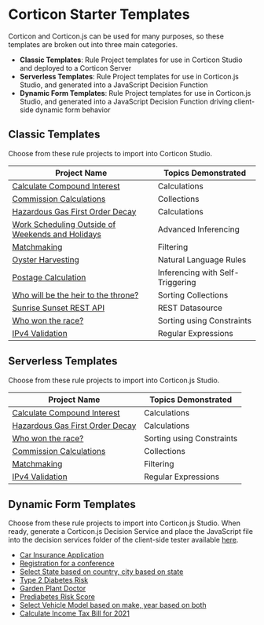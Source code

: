 # Corticon Starter Templates

Corticon and Corticon.js can be used for many purposes, so these templates are broken out into three main categories.

- **Classic Templates**: Rule Project templates for use in Corticon Studio and deployed to a Corticon Server
- **Serverless Templates**: Rule Project templates for use in Corticon.js Studio, and generated into a JavaScript Decision Function
- **Dynamic Form Templates**: Rule Project templates for use in Corticon.js Studio, and generated into a JavaScript Decision Function driving client-side dynamic form behavior 



## Classic Templates
Choose from these rule projects to import into Corticon Studio. 

| Project Name                                                                                                                             | Topics Demonstrated              |
| ---------------------------------------------------------------------------------------------------------------------------------------- | -------------------------------- |
| [Calculate Compound Interest](<Projects/Calculate Compound Interest/README.md>)                                                          | Calculations                     |
| [Commission Calculations](<Projects/Commission Calculations/README.md>)                                                                  | Collections                      |
| [Hazardous Gas First Order Decay](<Projects/Hazardous Gas First Order Decay/README.md>)                                                  | Calculations                     |
| [Work Scheduling Outside of Weekends and Holidays](<Projects/Holidays - Use Case for Advanced Inferencing w. Self Triggering/README.md>) | Advanced Inferencing             |
| [Matchmaking](Projects/Matchmaking/README.md)                                                                                            | Filtering                        |
| [Oyster Harvesting](<Projects/Oyster Harvesting/README.md>)                                                                              | Natural Language Rules           |
| [Postage Calculation](<Projects/Postage Calculation/README.md>)                                                                          | Inferencing with Self-Triggering |
| [Who will be the heir to the throne?](<Projects/Solve for the Heir to the Throne/README.md>)                                             | Sorting Collections              |
| [Sunrise Sunset REST API](<Projects/Sunrise Sunset REST API/README.md>)                                                                  | REST Datasource                  |
| [Who won the race?](<Projects/Winner of the Race Word Problem/README.md>)                                                                | Sorting using Constraints        |
| [IPv4 Validation](<Projects/IPv4 Validation/README.md>)                                                                                  | Regular Expressions              |

## Serverless Templates
Choose from these rule projects to import into Corticon.js Studio. 

| Project Name                                                                            | Topics Demonstrated       |
| --------------------------------------------------------------------------------------- | ------------------------- |
| [Calculate Compound Interest](<Projects/Calculate Compound Interest/README.md>)         | Calculations              |
| [Hazardous Gas First Order Decay](<Projects/Hazardous Gas First Order Decay/README.md>) | Calculations              |
| [Who won the race?](<Projects/Winner of the Race Word Problem/README.md>)               | Sorting using Constraints |
| [Commission Calculations](<Projects/Commission Calculations/README.md>)                 | Collections               |
| [Matchmaking](Projects/Matchmaking/README.md)                                           | Filtering                 |
| [IPv4 Validation](<Projects/IPv4 Validation/README.md>)                                 | Regular Expressions       |


## Dynamic Form Templates
Choose from these rule projects to import into Corticon.js Studio. When ready, generate a Corticon.js Decision Service and place the JavaScript file into the decision services folder of the client-side tester available [here](https://github.com/corticon/corticon.js-samples/tree/master/DynamicForms/CSC). 
* [Car Insurance Application](Dynamic-Form-Templates/Car-Insurance/README.md)
* [Registration for a conference](https://github.com/corticon/templates/tree/main/Dynamic-Form-Templates/Conference-Registration)
* [Select State based on country, city based on state](https://github.com/corticon/templates/tree/main/Dynamic-Form-Templates/Country-State-City-Selector)
* [Type 2 Diabetes Risk](https://github.com/corticon/templates/tree/main/Dynamic-Form-Templates/Diabetes-Risk-Score-(Type-2))
* [Garden Plant Doctor](Dynamic-Form-Templates/Plant-Clinic/README.md)
* [Prediabetes Risk Score](https://github.com/corticon/templates/tree/main/Dynamic-Form-Templates/Prediabetes-Risk-Score)
* [Select Vehicle Model based on make, year based on both](https://github.com/corticon/templates/tree/main/Dynamic-Form-Templates/Select-Vehicle-Model-Make-Year)
* [Calculate Income Tax Bill for 2021](https://github.com/corticon/templates/tree/main/Dynamic-Form-Templates/US-2021-Income-Tax-Calculator)